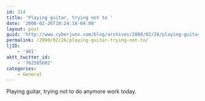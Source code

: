 ```yaml
---
id: 314
title: 'Playing guitar, trying not to '
date: '2008-02-26T18:24:18-04:00'
layout: post
guid: 'http://www.cyberjunx.com/blog/archives/2008/02/26/playing-guitar-trying-not-to/'
permalink: /2008/02/26/playing-guitar-trying-not-to/
ljID:
    - '481'
aktt_twitter_id:
    - '762585602'
categories:
    - General
---
```


Playing guitar, trying not to do anymore work today.